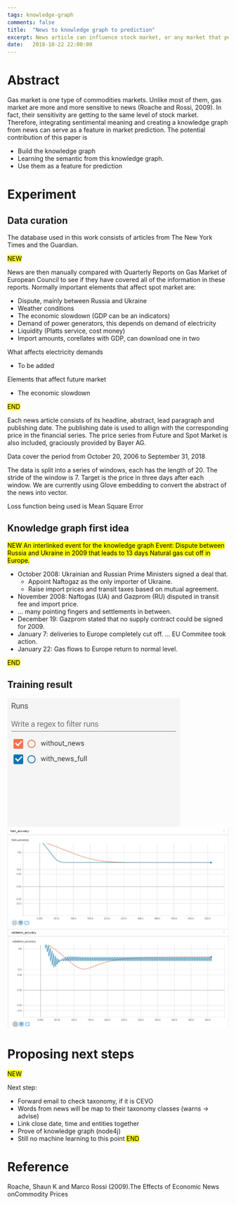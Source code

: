 ```yaml
---
tags: knowledge-graph
comments: false
title:  "News to knowledge graph to prediction"
excerpt: News article can influence stock market, or any market that perform on similar basis. In this paper we aim to create a knowledge graph of linked events and apply to financial series prediction
date:   2018-10-22 22:00:00
---
```


# Abstract

Gas market is one type of commodities markets. Unlike most of them, gas market are more and more sensitive to news (Roache and Rossi, 2009). In fact, their sensitivity are getting to the same level of  stock market. Therefore, integrating sentimental meaning and creating a knowledge graph from news can serve as a feature in market prediction. 
The potential contribution of this paper is
- Build the knowledge graph 
- Learning the semantic from this knowledge graph.
- Use them as a feature for prediction

# Experiment

## Data curation
The database used in this work consists of articles from The New York Times and the Guardian. 

<mark>NEW

News are then manually compared with Quarterly Reports on Gas Market of European Council to see if they have covered all of the information in these reports. Normally important elements that affect spot market are:
- Dispute, mainly between Russia and Ukraine
- Weather conditions
- The economic slowdown (GDP can be an indicators)
- Demand of power generators, this depends on demand of electricity  
- Liquidity (Platts service, cost money)
- Import amounts, corellates with GDP, can download one in two

What affects electricity demands
- To be added

Elements that affect future market
- The economic slowdown

<mark>END

Each news article consists of its headline, abstract, lead paragraph and publishing date. The publishing date is used to allign with the corresponding price in the financial series. The price series from Future and Spot Market is also included, graciously provided by Bayer AG.

Data cover the period from October 20, 2006 to September 31, 2018

The data is split into a series of windows, each has the length of 20. The stride of the window is 7. Target is the price in three days after each window.  We are currently using Glove embedding to convert the abstract of the news into vector.

Loss function being used is Mean Square Error

## Knowledge graph first idea
<mark>NEW
An interlinked event for the knowledge graph
Event: Dispute between Russia and Ukraine in 2009 that leads to 13 days Natural gas cut off in Europe. 
- October 2008: Ukrainian and Russian Prime Ministers signed a deal that. 
    - Appoint Naftogaz as the only importer of Ukraine. 
    - Raise import prices and transit taxes based on mutual agreement. 
- November 2008: Naftogas (UA) and Gazprom (RU) disputed in transit fee and import price. 
- … many pointing fingers and settlements in between. 
- December 19: Gazprom stated that no supply contract could be signed for 2009. 
- January 7: deliveries to Europe completely cut off. 
… EU Commitee took action. 
- January 22: Gas flows to Europe return to normal level. 

<mark>END
## Training result
![Legend](/assets/legend.JPG)
<img src="/assets/train_acc.JPG">
<img src="/assets/val_acc.JPG">

# Proposing next steps

<mark> NEW

Next step:
- Forward email to check taxonomy, if it is CEVO
- Words from news will be map to their taxonomy classes (warns -> advise)
- Link close date, time and entities together
- Prove of knowledge graph (node4j)
- Still no machine learning to this point
<mark> END

# Reference
Roache, Shaun K and Marco Rossi (2009).The Effects of Economic News onCommodity Prices
